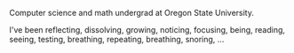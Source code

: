 Computer science and math undergrad at Oregon State University.

I've been reflecting, dissolving, growing, noticing, focusing, being, reading, seeing, testing, breathing, repeating, breathing, snoring, ...
